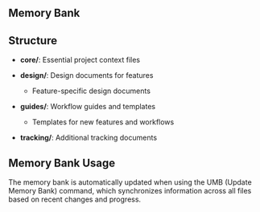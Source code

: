 ## Memory Bank

## Structure

- **core/**: Essential project context files
- **design/**: Design documents for features
  - Feature-specific design documents

- **guides/**: Workflow guides and templates
  - Templates for new features and workflows

- **tracking/**: Additional tracking documents

## Memory Bank Usage

The memory bank is automatically updated when using the UMB (Update Memory Bank) command, which synchronizes information across all files based on recent changes and progress.